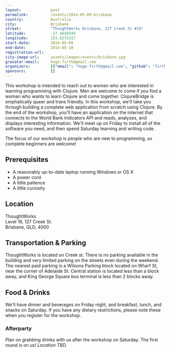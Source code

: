 ```yaml
---
layout:             post
permalink:          /events/2014-05-09-brisbane
country:            Australia
city:               Brisbane
street:             "ThoughtWorks Brisbane, 127 Creek St #19"
latitude:           -27.4658599
longitude:          153.0275317
start-date:         2014-05-09
end-date:           2014-05-10
registration-url:
city-image-url:     assets/images/events/brisbane.jpg
gravatar-email:     hugo.firth@gmail.com
organizers:         [{"email": "hugo.firth@gmail.com", "github": "firthh", "name": "Hugo Firth", "twitter": "hugo_firth"}]
sponsors:           []
---
```


This workshop is intended to reach out to women who are interested in learning programming with Clojure. Men are welcome to come if you find a woman who wants to learn Clojure and come together. ClojureBridge is emphatically queer and trans friendly.
In this workshop, we'll take you through building a complete web application from scratch using Clojure. By the end of the workshop, you'll have an application on the internet that connects to the World Bank Indicators API and reads, analyzes, and displays interesting information. We'll meet up on Friday to install all of the software you need, and then spend Saturday learning and writing code.

The focus of our workshop is people who are new to programming, so complete beginners are welcome!

## Prerequisites

- A reasonably up-to-date laptop running Windows or OS X
- A power cord
- A little patience
- A little curiosity

## Location

ThoughtWorks<br />
Level 19, 127 Creek St.<br />
Brisbane, QLD, 4000

## Transportation & Parking

ThoughtWorks is located on Creek st. There is no parking available in the building and very limited parking on the streets even during the weekend. The nearest paid parking is a Wilsons Parking block located on Wharf St, near the corner of Adelaide St. Central station is located less than a block away, and King George Square bus terminal is less than 2 blocks away.

## Food & Drinks

We'll have dinner and beverages on Friday night, and breakfast, lunch, and snacks on Saturday. If you have any dietary restrictions, please note these when you register for the workshop.

### Afterparty

Plan on grabbing drinks with us after the workshop on Saturday. The first round is on us! *Location TBD.*
